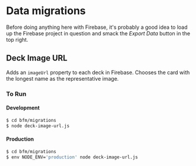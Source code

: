 # Data migrations

Before doing anything here with Firebase, it's probably a good idea to load up
the Firebase project in question and smack the _Export Data_ button in the top
right.

## Deck Image URL

Adds an `imageUrl` property to each deck in Firebase. Chooses the card with the
longest name as the representative image.

### To Run

#### Development

```sh
$ cd bfm/migrations
$ node deck-image-url.js
```

#### Production

```sh
$ cd bfm/migrations
$ env NODE_ENV='production' node deck-image-url.js
```
